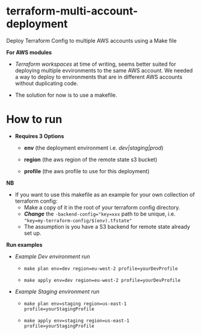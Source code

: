 # terraform-multi-account-deployment
Deploy Terraform Config to multiple AWS accounts using a Make file

**For AWS modules**

* _Terraform workspaces_ at time of writing, seems better suited for deploying multiple evvironments to the same AWS account.  We needed a way to deploy to environments that are in different AWS accounts without duplicating code. 

* The solution for now is to use a makefile.

# How to run
 
*  **Requires 3 Options**

	*  **env** (the deployment environment i.e. _dev|staging|prod_)

	*  **region** (the aws region of the remote state s3 bucket)

	*  **profile** (the aws profile to use for this deployment)

**NB**

* If you want to use this makefile as an example for your own collection of terraform config:
	* Make a copy of it in the root of your terraform config directory.
	* _**Change**_ the `-backend-config="key=xxx` path to be unique, i.e. `"key=my-terraform-config/$(env).tfstate"`
	* The assumption is you have a S3 backend for remote state already set up.

**Run examples**
*  _Example Dev environment run_

	*  `make plan env=dev region=eu-west-2 profile=yourDevProfile`

	*  `make apply env=dev region=eu-west-2 profile=yourDevProfile`

*  _Example Staging environment run_

	*  `make plan env=staging region=us-east-1 profile=yourStagingProfile`

	*  `make apply env=staging region=us-east-1 profile=yourStagingProfile`